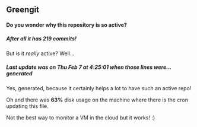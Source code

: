 ## Greengit

#### Do you wonder why this repository is so active?

##### After all it has 219 commits!

But is it *really* active? Well...

##### Last update was on Thu Feb 7 at 4:25:01 when those lines were... generated

Yes, generated, because it certainly helps a lot to have such an active repo!

Oh and there was **63%** disk usage on the machine
where there is the cron updating this file.

Not the best way to monitor a VM in the cloud but it works! :)
